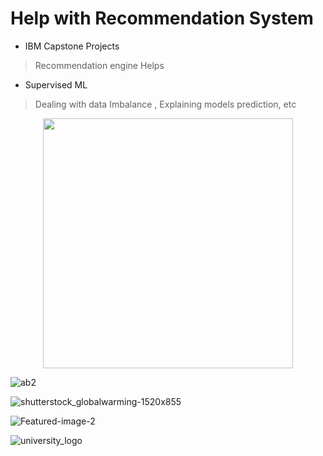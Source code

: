 # Help with Recommendation System
- IBM Capstone Projects 
> Recommendation engine Helps
- Supervised ML
> Dealing with data Imbalance , Explaining models prediction, etc

<p align='center'>
  <a href="#"><img src="https://user-images.githubusercontent.com/96771321/215283364-b70943e9-056b-4c6a-b7cd-7a170b365349.jpg" width="400"></a>
</p>

![ab2](https://user-images.githubusercontent.com/96771321/215283364-b70943e9-056b-4c6a-b7cd-7a170b365349.jpg)


![shutterstock_globalwarming-1520x855](https://github.com/Davidsonity/IBM-Help/assets/96771321/9afbf272-b0ff-48ba-8461-7d99d70c9d4e)


![Featured-image-2](https://github.com/Davidsonity/IBM-Help/assets/96771321/ed365032-4184-4e3c-8944-e9eb410ff02d)

![university_logo](https://github.com/user-attachments/assets/7e654c0f-6386-4a94-b4fa-a59a8b96240f)
